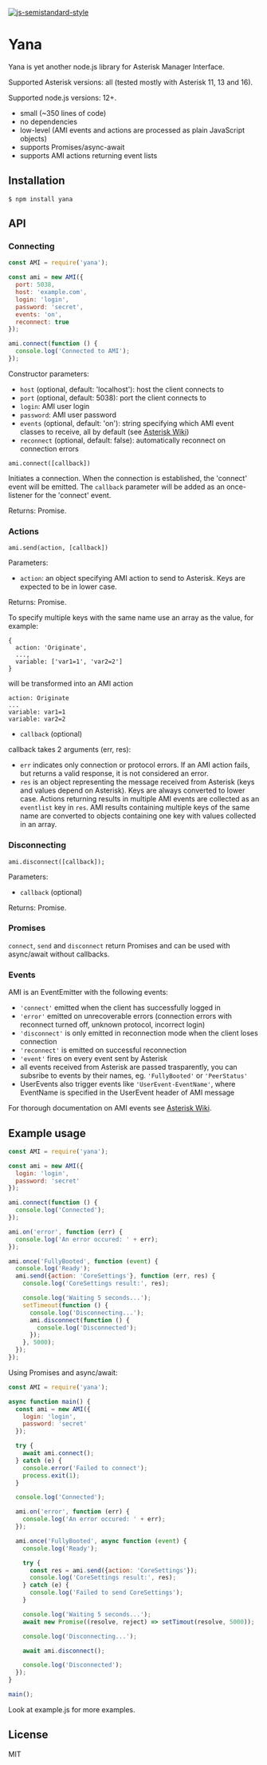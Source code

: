 [![js-semistandard-style](https://img.shields.io/badge/code%20style-semistandard-brightgreen.svg?style=flat-square)](https://github.com/Flet/semistandard)

# Yana

Yana is yet another node.js library for Asterisk Manager Interface.

Supported Asterisk versions: all (tested mostly with Asterisk 11, 13 and 16).

Supported node.js versions: 12+.

- small (~350 lines of code)
- no dependencies
- low-level (AMI events and actions are processed as plain JavaScript objects)
- supports Promises/async-await
- supports AMI actions returning event lists

## Installation
    $ npm install yana

## API

### Connecting

```js
const AMI = require('yana');

const ami = new AMI({
  port: 5038,
  host: 'example.com',
  login: 'login',
  password: 'secret',
  events: 'on',
  reconnect: true
});

ami.connect(function () {
  console.log('Connected to AMI');
});
```

Constructor parameters:

 * ``host`` (optional, default: 'localhost'): host the client connects to
 * ``port`` (optional, default: 5038): port the client connects to
 * ``login``: AMI user login
 * ``password``: AMI user password
 * ``events`` (optional, default: 'on'): string specifying which AMI event classes to receive, all by default (see [Asterisk Wiki](https://wiki.asterisk.org/wiki/display/AST/Asterisk+16+ManagerAction_Events))
 * ``reconnect`` (optional, default: false): automatically reconnect on connection errors

``
ami.connect([callback])
``

Initiates a connection. When the connection is established, the 'connect' event will be emitted.
The ``callback`` parameter will be added as an once-listener for the 'connect' event.

Returns: Promise.

### Actions

``
ami.send(action, [callback])
``

Parameters:

 * ``action``: an object specifying AMI action to send to Asterisk. Keys are expected to be in lower case.

Returns: Promise.

To specify multiple keys with the same name use an array as the value, for example:
```
{
  action: 'Originate',
  ...,
  variable: ['var1=1', 'var2=2']
}
```
will be transformed into an AMI action
```
action: Originate
...
variable: var1=1
variable: var2=2
```

 * ``callback`` (optional)

callback takes 2 arguments (err, res):
 - ``err`` indicates only connection or protocol errors. If an AMI action fails, but returns a valid response, it is not considered an error.
 - ``res`` is an object representing the message received from Asterisk (keys and values depend on Asterisk).
   Keys are always converted to lower case.
   Actions returning results in multiple AMI events are collected as an ``eventlist`` key in ``res``.
   AMI results containing multiple keys of the same name are converted to objects containing one key with values collected in an array.

### Disconnecting

``
ami.disconnect([callback]);
``

Parameters:

 * ``callback`` (optional)

Returns: Promise.

### Promises

``connect``, ``send`` and ``disconnect`` return Promises and can be used with async/await without callbacks.

### Events

AMI is an EventEmitter with the following events:
 * ``'connect'`` emitted when the client has successfully logged in
 * ``'error'`` emitted on unrecoverable errors (connection errors with reconnect turned off, unknown protocol, incorrect login)
 * ``'disconnect'`` is only emitted in reconnection mode when the client loses connection
 * ``'reconnect'`` is emitted on successful reconnection
 * ``'event'`` fires on every event sent by Asterisk
 * all events received from Asterisk are passed trasparently, you can subsribe to events by their names, eg. ``'FullyBooted'`` or ``'PeerStatus'``
 * UserEvents also trigger events like ``'UserEvent-EventName'``, where EventName is specified in the UserEvent header of AMI message

For thorough documentation on AMI events see [Asterisk Wiki](https://wiki.asterisk.org/wiki/display/AST/Asterisk+18+AMI+Events).

## Example usage
```js
const AMI = require('yana');

const ami = new AMI({
  login: 'login',
  password: 'secret'
});

ami.connect(function () {
  console.log('Connected');
});

ami.on('error', function (err) {
  console.log('An error occured: ' + err);
});

ami.once('FullyBooted', function (event) {
  console.log('Ready');
  ami.send({action: 'CoreSettings'}, function (err, res) {
    console.log('CoreSettings result:', res);

    console.log('Waiting 5 seconds...');
    setTimeout(function () {
      console.log('Disconnecting...');
      ami.disconnect(function () {
        console.log('Disconnected');
      });
    }, 5000);
  });
});
```

Using Promises and async/await:
```js
const AMI = require('yana');

async function main() {
  const ami = new AMI({
    login: 'login',
    password: 'secret'
  });

  try {
    await ami.connect();
  } catch (e) {
    console.error('Failed to connect');
    process.exit(1);
  }

  console.log('Connected');

  ami.on('error', function (err) {
    console.log('An error occured: ' + err);
  });

  ami.once('FullyBooted', async function (event) {
    console.log('Ready');

    try {
      const res = ami.send({action: 'CoreSettings'});
      console.log('CoreSettings result:', res);
    } catch (e) {
      console.log('Failed to send CoreSettings');
    }

    console.log('Waiting 5 seconds...');
    await new Promise((resolve, reject) => setTimout(resolve, 5000));

    console.log('Disconnecting...');

    await ami.disconnect();

    console.log('Disconnected');
  });
}

main();
```

Look at example.js for more examples.

## License

MIT
